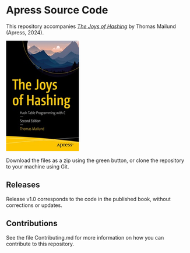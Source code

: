 # Apress Source Code

This repository accompanies [*The Joys of Hashing*](https://www.link.springer.com/book/10.1007/979-8-8688-0826-5) by Thomas Mailund (Apress, 2024).

[comment]: #cover
![Cover image](979-8-8688-0825-8.jpg)

Download the files as a zip using the green button, or clone the repository to your machine using Git.

## Releases

Release v1.0 corresponds to the code in the published book, without corrections or updates.

## Contributions

See the file Contributing.md for more information on how you can contribute to this repository.